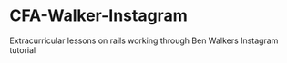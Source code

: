 # CFA-Walker-Instagram
Extracurricular lessons on rails working through Ben Walkers Instagram tutorial
